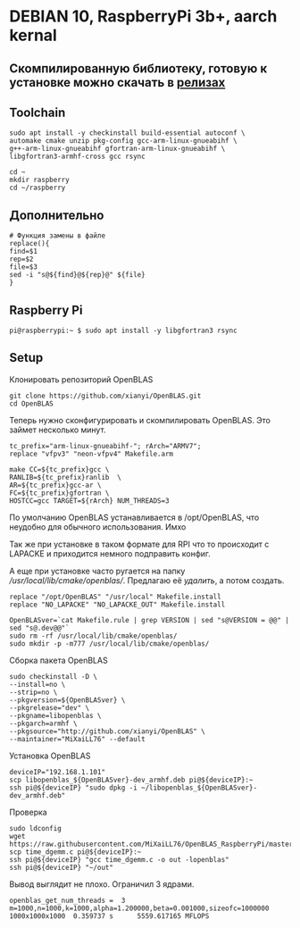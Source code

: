 # DEBIAN 10, RaspberryPi 3b+, aarch kernal

## Скомпилированную библиотеку, готовую к установке можно скачать в **[релизах](https://github.com/MiXaiLL76/OpenBLAS_RaspberryPi/releases)**

## Toolchain

```
sudo apt install -y checkinstall build-essential autoconf \
automake cmake unzip pkg-config gcc-arm-linux-gnueabihf \
g++-arm-linux-gnueabihf gfortran-arm-linux-gnueabihf \
libgfortran3-armhf-cross gcc rsync

cd ~
mkdir raspberry
cd ~/raspberry
```
## Дополнительно

```
# Функция замены в файле
replace(){
find=$1
rep=$2
file=$3
sed -i "s@${find}@${rep}@" ${file}
}

```
## Raspberry Pi

```
pi@raspberrypi:~ $ sudo apt install -y libgfortran3 rsync
```

## Setup

Клонировать репозиторий OpenBLAS

``` 
git clone https://github.com/xianyi/OpenBLAS.git
cd OpenBLAS
```

Теперь нужно сконфигурировать и скомпилировать OpenBLAS. Это займет несколько минут.

```
tc_prefix="arm-linux-gnueabihf-"; rArch="ARMV7";
replace "vfpv3" "neon-vfpv4" Makefile.arm

make CC=${tc_prefix}gcc \
RANLIB=${tc_prefix}ranlib  \
AR=${tc_prefix}gcc-ar \
FC=${tc_prefix}gfortran \
HOSTCC=gcc TARGET=${rArch} NUM_THREADS=3

```

По умолчанию OpenBLAS устанавливается в /opt/OpenBLAS, что неудобно для обычного использования. Имхо

Так же при установке в таком формате для RPI что то происходит с LAPACKE и приходится немного подправить конфиг.

А еще при установке часто ругается на папку */usr/local/lib/cmake/openblas/*. Предлагаю её *удалить*, а потом создать.

```
replace "/opt/OpenBLAS" "/usr/local" Makefile.install
replace "NO_LAPACKE" "NO_LAPACKE_OUT" Makefile.install

OpenBLASver=`cat Makefile.rule | grep VERSION | sed "s@VERSION = @@" | sed "s@.dev@@"`
sudo rm -rf /usr/local/lib/cmake/openblas/
sudo mkdir -p -m777 /usr/local/lib/cmake/openblas/

```

Сборка пакета OpenBLAS

```
sudo checkinstall -D \
--install=no \
--strip=no \
--pkgversion=${OpenBLASver} \
--pkgrelease="dev" \
--pkgname=libopenblas \
--pkgarch=armhf \
--pkgsource="http://github.com/xianyi/OpenBLAS" \
--maintainer="MiXaiLL76" --default

```

Установка OpenBLAS

```
deviceIP="192.168.1.101"
scp libopenblas_${OpenBLASver}-dev_armhf.deb pi@${deviceIP}:~
ssh pi@${deviceIP} "sudo dpkg -i ~/libopenblas_${OpenBLASver}-dev_armhf.deb"

```

Проверка

```
sudo ldconfig
wget https://raw.githubusercontent.com/MiXaiLL76/OpenBLAS_RaspberryPi/master/time_dgemm.c
scp time_dgemm.c pi@${deviceIP}:~
ssh pi@${deviceIP} "gcc time_dgemm.c -o out -lopenblas"
ssh pi@${deviceIP} "~/out"
```
Вывод выглядит не плохо. Ограничил 3 ядрами.

```
openblas_get_num_threads =  3
m=1000,n=1000,k=1000,alpha=1.200000,beta=0.001000,sizeofc=1000000
1000x1000x1000  0.359737 s      5559.617165 MFLOPS
```